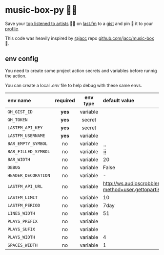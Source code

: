 # music-box-py 🎵🐍

Save your [top listened to artists](https://www.last.fm/user/bernardolm/library/artists) 👩‍🎤 on [last.fm](https://www.last.fm/user/bernardolm) to a [gist](https://gist.github.com/bernardolm/9132eb72fc69193d357cd87a68058cd2) and pin 📌 it to your [profile](https://github.com/bernardolm).

This code was heavily inspired by [@jacc](https://github.com/jacc) repo [github.com/jacc/music-box](https://github.com/jacc/music-box) 🙏.

## env config

You need to create some project action secrets and variables before runnig the action.

You can create a local _.env_ file to help debug with these same envs.

| env name | required | env type | default value |
| :--- | :---: | :---: | :--- |
| `GH_GIST_ID` | **yes** | variable | |
| `GH_TOKEN` | **yes** | secret | |
| `LASTFM_API_KEY` | **yes** | secret | |
| `LASTFM_USERNAME` | **yes** | variable | |
| `BAR_EMPTY_SYMBOL` | no | variable | ⣀ |
| `BAR_FILLED_SYMBOL` | no | variable | ⣿ |
| `BAR_WIDTH` | no | variable | 20 |
| `DEBUG` | no | variable | False |
| `HEADER_DECORATION` | no | variable | - |
| `LASTFM_API_URL` | no | variable | http://ws.audioscrobbler.com/2.0/?method=user.gettopartists&format=json |
| `LASTFM_LIMIT` | no | variable | 10 |
| `LASTFM_PERIOD` | no | variable | 7day |
| `LINES_WIDTH` | no | variable | 51 |
| `PLAYS_PREFIX` | no | variable | |
| `PLAYS_SUFIX` | no | variable | |
| `PLAYS_WIDTH` | no | variable | 4 |
| `SPACES_WIDTH` | no | variable | 1 |

